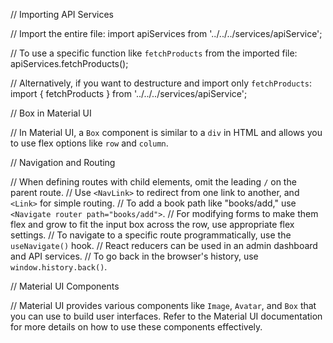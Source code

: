 // Importing API Services

// Import the entire file:
import apiServices from '../../../services/apiService';

// To use a specific function like `fetchProducts` from the imported file:
apiServices.fetchProducts();

// Alternatively, if you want to destructure and import only `fetchProducts`:
import { fetchProducts } from '../../../services/apiService';

// Box in Material UI

// In Material UI, a `Box` component is similar to a `div` in HTML and allows you to use flex options like `row` and `column`.

// Navigation and Routing

// When defining routes with child elements, omit the leading `/` on the parent route.
// Use `<NavLink>` to redirect from one link to another, and `<Link>` for simple routing.
// To add a book path like "books/add," use `<Navigate router path="books/add">`.
// For modifying forms to make them flex and grow to fit the input box across the row, use appropriate flex settings.
// To navigate to a specific route programmatically, use the `useNavigate()` hook.
// React reducers can be used in an admin dashboard and API services.
// To go back in the browser's history, use `window.history.back()`.

// Material UI Components

// Material UI provides various components like `Image`, `Avatar`, and `Box` that you can use to build user interfaces. Refer to the Material UI documentation for more details on how to use these components effectively.
